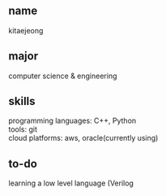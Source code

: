 ## name  
kitaejeong

## major  
computer science & engineering

## skills  
programming languages: C++, Python  
tools: git  
cloud platforms: aws, oracle(currently using)

## to-do  
learning a low level language (Verilog
